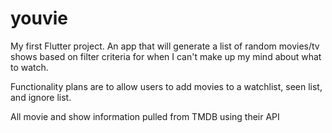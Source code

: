 # youvie

My first Flutter project. An app that will generate a list of random movies/tv shows based on filter criteria for when I can't make up my mind about what to watch. 

Functionality plans are to allow users to add movies to a watchlist, seen list, and ignore list. 

All movie and show information pulled from TMDB using their API
